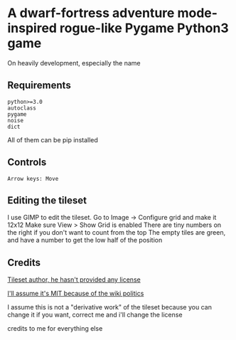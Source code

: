 # A dwarf-fortress adventure mode-inspired rogue-like Pygame Python3 game
On heavily development, especially the name

## Requirements
	python>=3.0
	autoclass
    pygame
    noise
    dict
All of them can be pip installed

## Controls
	Arrow keys: Move

## Editing the tileset
I use GIMP to edit the tileset. Go to Image -> Configure grid and make it 12x12
Make sure View > Show Grid is enabled
There are tiny numbers on the right if you don't want to count from the top
The empty tiles are green, and have a number to get the low half of the position

## Credits
[Tileset author, he hasn't provided any license](https://dwarffortresswiki.org/index.php/User:Alloy)

[I'll assume it's MIT because of the wiki politics](https://dwarffortresswiki.org/index.php/User:Alloy)

I assume this is not a "derivative work" of the tileset because you can change it if you want, correct me and i'll change the license

credits to me for everything else